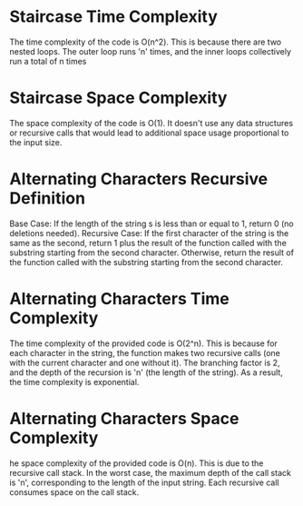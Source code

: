 # Staircase Time Complexity
The time complexity of the code is O(n^2). This is because there are two nested loops. The outer loop runs 'n' times, and the inner loops collectively run a total of n times

# Staircase Space Complexity
The space complexity of the code is O(1). It doesn't use any data structures or recursive calls that would lead to additional space usage proportional to the input size.

# Alternating Characters Recursive Definition
Base Case: If the length of the string s is less than or equal to 1, return 0 (no deletions needed).
Recursive Case: If the first character of the string is the same as the second, return 1 plus the result of the function called with the substring starting from the second character. Otherwise, return the result of the function called with the substring starting from the second character.

# Alternating Characters Time Complexity
The time complexity of the provided code is O(2^n). This is because for each character in the string, the function makes two recursive calls (one with the current character and one without it). The branching factor is 2, and the depth of the recursion is 'n' (the length of the string). As a result, the time complexity is exponential.

# Alternating Characters Space Complexity
he space complexity of the provided code is O(n). This is due to the recursive call stack. In the worst case, the maximum depth of the call stack is 'n', corresponding to the length of the input string. Each recursive call consumes space on the call stack.
